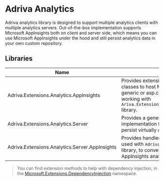 # Adriva Analytics
Adriva analytics library is designed to support multiple analytics clients with multiple analytics servers. Out-of-the-box implementation supports Microsoft AppInsights both on client and server side, which means you can use Microsoft AppInsights under the hood and still persist analytics data in your own custom repository.

## Libraries

|Name|Description|
|-|-|
|Adriva.Extensions.Analytics.AppInsights|Provides extension methods and wrapper classes to host Microsoft AppInsights in your generic or asp&period;core application that is capable of working with ```Ariva.Extensions.Analytics.Server.AppInsights``` library.|
|Adriva.Extensions.Analytics.Server|Provides a generic analytics server implementation that is configurable to parse and persist virtually *any* incoming analytics data.|
|Adriva.Extensions.Analytics.Server.AppInsights|Provides handler and parser classes that can be used with ```Adriva.Extensions.Analytics.Server``` library, to convert all incoming Microsoft AppInsights analytics data to a common format.|

>You can find extension methods to help with dependency injection, in the [Microsoft.Extensions.DependencyInjection](../api/Microsoft.Extensions.DependencyInjection.html) namespace.
